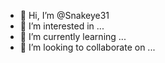 - 👋 Hi, I’m @Snakeye31
- 👀 I’m interested in ...
- 🌱 I’m currently learning ...
- 💞️ I’m looking to collaborate on ...

<!---
Snakeye31/Snakeye31 is a ✨ special ✨ repository because its `README.md` (this file) appears on your GitHub profile.
You can click the Preview link to take a look at your changes.
--->
